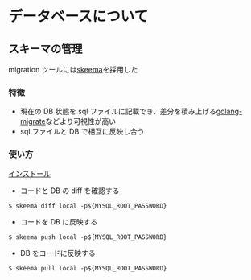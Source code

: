 # データベースについて

## スキーマの管理

migration ツールには[skeema](https://github.com/skeema/skeema)を採用した

### 特徴

- 現在の DB 状態を sql ファイルに記載でき、差分を積み上げる[golang-migrate](https://github.com/golang-migrate/migrate)などより可視性が高い
- sql ファイルと DB で相互に反映し合う

### 使い方

[インストール](https://www.skeema.io/download/)

- コードと DB の diff を確認する

```
$ skeema diff local -p${MYSQL_ROOT_PASSWORD}
```

- コードを DB に反映する

```
$ skeema push local -p${MYSQL_ROOT_PASSWORD}
```

- DB をコードに反映する

```
$ skeema pull local -p${MYSQL_ROOT_PASSWORD}
```
